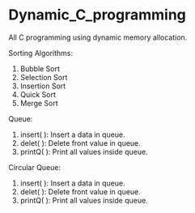 # Dynamic_C_programming
All C programming using dynamic memory allocation.


Sorting Algorithms:
1. Bubble Sort
2. Selection Sort
3. Insertion Sort
4. Quick Sort
5. Merge Sort

Queue:
1. insert( ): Insert a data in queue.
2. delet( ): Delete front value in queue.
3. printQ( ): Print all values inside queue.

Circular Queue:
1. insert( ): Insert a data in queue.
2. delet( ): Delete front value in queue.
3. printQ( ): Print all values inside queue.
